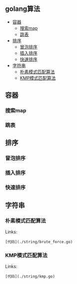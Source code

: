 ## golang算法

- [容器](#容器)
  - [搜索map](#搜索map)
  - [跳表](#跳表)
- [排序](#排序)
  - [冒泡排序](#冒泡排序)
  - [插入排序](#插入排序)
  - [快速排序](#快速排序)
- [字符串](#字符串)
  - [朴素模式匹配算法](#朴素模式匹配算法)
  - [KMP模式匹配算法](#KMP模式匹配算法)

## 容器

### 搜索map

### 跳表

## 排序

### 冒泡排序

### 插入排序

### 快速排序

## 字符串

### 朴素模式匹配算法
Links:

	[代码](./string/brute_force.go)

### KMP模式匹配算法
Links:

	[代码](./string/kmp.go)
